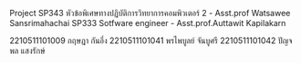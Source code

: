 Project SP343 หัวข้อพิเศษทางปฏิบัติการวิทยาการคอมพิวเตอร์ 2 - Asst.prof Watsawee Sansrimahachai SP333 Sotfware engineer - Asst.prof.Auttawit Kapilakarn

 2210511101009 กฤษฎา  กันอึ่ง
 2210511101041 พรไพบูลย์ จันบูศรี
 2210511101042 ปัญจพล แสงรักษ์
